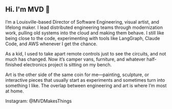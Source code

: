 ## Hi. I'm MVD 👋

I’m a Louisville-based Director of Software Engineering, visual artist, and lifelong maker. I lead distributed engineering teams through modernization work, pulling old systems into the cloud and making them behave. I still like being close to the code, experimenting with tools like LangGraph, Claude Code, and AWS whenever I get the chance.

As a kid, I used to take apart remote controls just to see the circuits, and not much has changed. Now it’s camper vans, furniture, and whatever half-finished electronics project is sitting on my bench.

Art is the other side of the same coin for me—painting, sculpture, or interactive pieces that usually start as experiments and sometimes turn into something I like. The overlap between engineering and art is where I’m most at home.

Instagram: @MVDMakesThings
